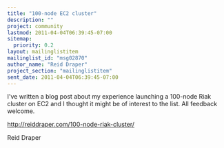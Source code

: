 ```yaml
---
title: "100-node EC2 cluster"
description: ""
project: community
lastmod: 2011-04-04T06:39:45-07:00
sitemap:
  priority: 0.2
layout: mailinglistitem
mailinglist_id: "msg02870"
author_name: "Reid Draper"
project_section: "mailinglistitem"
sent_date: 2011-04-04T06:39:45-07:00
---
```



I've written a blog post about my experience launching a 100-node Riak
cluster on EC2 and I thought it might be of interest to the list. All
feedback welcome.

http://reiddraper.com/100-node-riak-cluster/

Reid Draper
